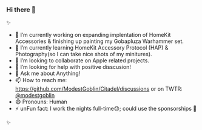 ### Hi there 👋

✨ 


- 🔭 I’m currently working on expanding implentation of HomeKit Accessories & finishing up painting my Gobapluza Warhammer set.
- 🌱 I’m currently learning HomeKit Accessory Protocol (HAP) & Photography(so I can take nice shots of my minitures).
- 👯 I’m looking to collaborate on Apple related projects.
- 🤔 I’m looking for help with positive disscusion!
- 💬 Ask me about Anything!
- 📫 How to reach me: https://github.com/ModestGoblin/Citadel/discussions or on TWTR: [@modestgoblin](https://twitter.com/modestgoblin)
- 😄 Pronouns: Human
- ⚡ unFun fact: I work the nights full-time😞; could use the sponsorships 🤝


 ✨ 
